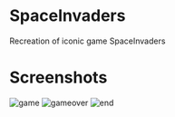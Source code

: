 # SpaceInvaders
Recreation of iconic game SpaceInvaders

# Screenshots
![game](https://github.com/alternator0/SpaceInvaders/assets/135737229/8e2ff639-8bb9-4b4f-ae2b-51e7303f3266)
![gameover](https://github.com/alternator0/SpaceInvaders/assets/135737229/66492ac0-c94f-44d1-807c-7c9f0fd7c0f3)
![end](https://github.com/alternator0/SpaceInvaders/assets/135737229/c10e2704-1d7b-4d30-980e-b7c3028c2111)
